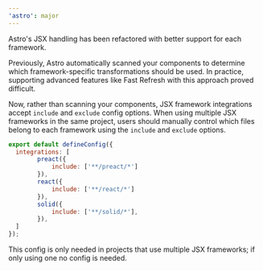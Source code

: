 ```yaml
---
'astro': major
---
```


Astro's JSX handling has been refactored with better support for each framework.

Previously, Astro automatically scanned your components to determine which framework-specific transformations should be used. In practice, supporting advanced features like Fast Refresh with this approach proved difficult.

Now, rather than scanning your components, JSX framework integrations accept `include` and `exclude` config options. When using multiple JSX frameworks in the same project, users should manually control which files belong to each framework using the `include` and `exclude` options.

```js
export default defineConfig({
  integrations: [
		preact({
			include: ['**/preact/*']
		}),
		react({
			include: ['**/react/*']
		}),
		solid({
			include: ['**/solid/*'],
		}),
  ]
});
```

This config is only needed in projects that use multiple JSX frameworks; if only using one no config is needed.
